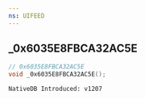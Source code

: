 ```yaml
---
ns: UIFEED
---
```

## _0x6035E8FBCA32AC5E

```c
// 0x6035E8FBCA32AC5E
void _0x6035E8FBCA32AC5E();
```

```
NativeDB Introduced: v1207
```

